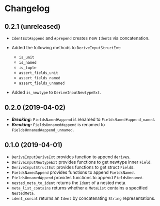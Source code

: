 # Changelog

## 0.2.1 (unreleased)

* `IdentExt#append` and `#prepend` creates new `Ident`s via concatenation.
* Added the following methods to `DeriveInputStructExt`:

    - `is_unit`
    - `is_named`
    - `is_tuple`
    - `assert_fields_unit`
    - `assert_fields_named`
    - `assert_fields_unnamed`

* Added `is_newtype` to `DeriveInputNewtypeExt`.

## 0.2.0 (2019-04-02)

* ***Breaking:*** `FieldsNamed#append` is renamed to `FieldsNamed#append_named`.
* ***Breaking:*** `FieldsUnnamed#append` is renamed to `FieldsUnnamed#append_unnamed`.

## 0.1.0 (2019-04-01)

* `DeriveInputDeriveExt` provides function to append `derive`s.
* `DeriveInputNewtypeExt` provides functions to get newtype inner `Field`.
* `DeriveInputStructExt` provides functions to get struct `Field`s.
* `FieldsNamedAppend` provides functions to append `FieldsNamed`.
* `FieldsUnnamedAppend` provides functions to append `FieldsUnnamed`.
* `nested_meta_to_ident` returns the `Ident` of a nested meta.
* `meta_list_contains` returns whether a `MetaList` contains a specified `NestedMeta`.
* `ident_concat` returns an `Ident` by concatenating `String` representations.
